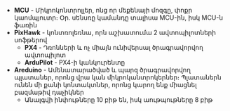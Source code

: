 * **MCU** - Միկրոկոնտրոլլեր, ոնց որ մեքենայի մոզգը, փոքր կաոմպյուտր։ Օր․ սենսռը կամանդը տալիսա MCU-ին, իսկ MCU-ն ֆառին
* **PixHawk** - կոնտռոլեռնա, որն աշխատումա 2 ավտոպիլոտների սոֆթերով
    * **PX4** - Դռոնների և ոչ միայն ունիվերսալ ծրագրավորվող ավտոպիլոտ
    * **ArduPilot** - PX4-ի կանկուրենտը
* **Areduino** - Ամենատարածված և պարզ ծրագրավորվող պլատաներ, որոնց վրա կան միկրոկանտրոկերներ։ Պլատաներն ունեն մի քանի կոնտակտներ, որոնց կարող ենք միացնել բազմաթիվ դաչիկներ
    * Անալգվի ինփութները 10 բիթ են, իսկ աութպութները 8 բիթ

